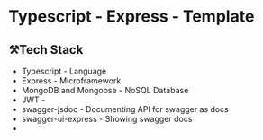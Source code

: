 # Typescript - Express - Template

## ⚒️Tech Stack
- Typescript  - Language
- Express - Microframework
- MongoDB and Mongoose - NoSQL Database
- JWT - 
- swagger-jsdoc - Documenting API for swagger as docs
- swagger-ui-express - Showing swagger docs
- 